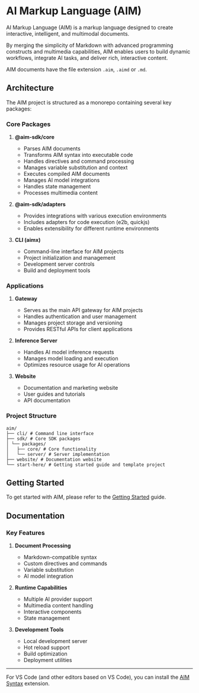 # **AI Markup Language (AIM)**

AI Markup Language (AIM) is a markup language designed to create interactive, intelligent, and multimodal documents. 

By merging the simplicity of Markdown with advanced programming constructs and multimedia capabilities, AIM enables users to build dynamic workflows, integrate AI tasks, and deliver rich, interactive content. 

AIM documents have the file extension `.aim`, `.aimd` or `.md`.

## **Architecture**

The AIM project is structured as a monorepo containing several key packages:

### Core Packages

1. **@aim-sdk/core**
   - Parses AIM documents
   - Transforms AIM syntax into executable code
   - Handles directives and command processing
   - Manages variable substitution and context
   - Executes compiled AIM documents
   - Manages AI model integrations
   - Handles state management
   - Processes multimedia content

2. **@aim-sdk/adapters**
   - Provides integrations with various execution environments
   - Includes adapters for code execution (e2b, quickjs)
   - Enables extensibility for different runtime environments

3. **CLI (aimx)**
   - Command-line interface for AIM projects
   - Project initialization and management
   - Development server controls
   - Build and deployment tools

### Applications

1. **Gateway**
   - Serves as the main API gateway for AIM projects
   - Handles authentication and user management
   - Manages project storage and versioning
   - Provides RESTful APIs for client applications

2. **Inference Server**
   - Handles AI model inference requests
   - Manages model loading and execution
   - Optimizes resource usage for AI operations

3. **Website**
   - Documentation and marketing website
   - User guides and tutorials
   - API documentation

### Project Structure

```
aim/
├── cli/ # Command line interface
├── sdk/ # Core SDK packages
│ └── packages/
│   ├── core/ # Core functionality
│   └── server/ # Server implementation
├── website/ # Documentation website
└── start-here/ # Getting started guide and template project
```

## **Getting Started**

To get started with AIM, please refer to the [Getting Started](./start-here/README.md) guide.

## **Documentation**

### Key Features

1. **Document Processing**
   - Markdown-compatible syntax
   - Custom directives and commands
   - Variable substitution
   - AI model integration

2. **Runtime Capabilities**
   - Multiple AI provider support
   - Multimedia content handling
   - Interactive components
   - State management

3. **Development Tools**
   - Local development server
   - Hot reload support
   - Build optimization
   - Deployment utilities

---

For VS Code (and other editors based on VS Code), you can install the [AIM Syntax](https://marketplace.cursorapi.com/items?itemName=stripe.markdoc-language-support) extension.